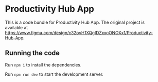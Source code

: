 
  # Productivity Hub App

  This is a code bundle for Productivity Hub App. The original project is available at https://www.figma.com/design/c32ovH1XQgIDZxxqONOXx1/Productivity-Hub-App.

  ## Running the code

  Run `npm i` to install the dependencies.

  Run `npm run dev` to start the development server.
  